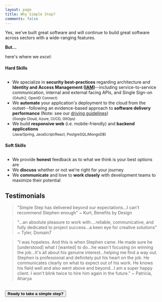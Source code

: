 ```yaml
---
layout: page
title: Why Simple Step?
comments: false
---
```

Yes, we've built great software and will continue to build great software across sectors with a wide-ranging features.

**But...** 

here's where we <i>excel</i>:

<div class="row my-3">
    <div class="col-md-6 d-flex">
        <div class="card card-danger flex-fill" id="hard-skills">
            <div class="card-block">
                <div class="text-center">
                    <h4 class="card-title">Hard Skills</h4>
                    <h2><i class="fa fa-rocket fa-3x"></i></h2>
                </div>
                <div class="card-text">
                    <ul>
                        <li>We specialize in <b>security best-practices</b> regarding architecture and <b>Identity and Access Management (<a href="https://searchsecurity.techtarget.com/definition/identity-access-management-IAM-system" target="_blank">IAM</a>)</b>--including service-to-service communication, internal and external facing APIs, and Single Sign-on <br/><small>(OAuth2, OpenID Connect)</small></li>
                        <li>We <b>automate</b> your application's deployment to the cloud from the outset--following an evidence-based approach to <b>software delivery performance</b> (Note: see our <a href="{{ site.baseurl }}/driving-guidelines#accelerate">driving guidelines</a>) <br/><small>(Google Cloud, Azure, CI/CD, GitOps)</small></li>
                        <li>We build <b>responsive web</b> (i.e. mobile-friendly) and <b>backend applications</b> <br/><small>(Java/Spring, JavaScript/React, PostgreSQL/MongoDB)</small></li>
                    </ul>
                </div>
            </div>
        </div>
    </div>
    <div class="col-md-6 d-flex">
        <div class="card card-info flex-fill" id="soft-skills">
            <div class="card-block">
                <div class="text-center">
                    <h4 class="card-title ">Soft Skills</h4>
                    <h2><i class="fa fa-smile-o fa-3x"></i></h2>
                </div>
                <div class="card-text">
                    <ul>
                        <li>We provide <b>honest</b> feedback as to what we think is your best options are</li>
                        <li>We <b>discuss</b> whether or not we're right for your journey</li>
                        <li>We <b>communicate</b> and love to <b>work closely</b> with development teams to maximize their potential</li>
                    </ul>
                </div>
            </div>
        </div>
    </div>
</div>

## Testimonials
> "Simple Step has delivered beyond our expectations...I can't recommend Stephen enough" ~ Kurt, Benefits by Design

> "...an absolute pleasure to work with....reliable, communicative, and fully dedicated to project success...a keen eye for creative solutions" ~ Tyler, Domain7

> "I was hopeless. And this is when Stephen came. He made sure he [understood] what I [wanted] to do...he wasn't focusing on winning the job...It's all about his genuine interest...helping me find a way out. Stephen is professional and definitely put his heart on the job. He communicates clearly on what to expect out of his work. He knows his field well and also went above and beyond...I am a super happy client. I won't blink twice to hire him again in the future."
~ Patricia, Aharya

<!-- # <a class="highlight" href="{{site.baseurl}}/contact">Take a simple step by dropping us a line</a> -->
<br/>
<form>
<button class="btn btn-lg btn-primary" formaction="{{site.baseurl}}/ready"><b>Ready to take a simple step?</b></button>
</form>





